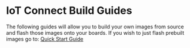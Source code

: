 # IoT Connect Build Guides

The following guides will allow you to build your own images from source and flash those images onto your boards. If you wish to just flash prebuilt images go to: [Quick Start Guide](../quickstart/README.md)
